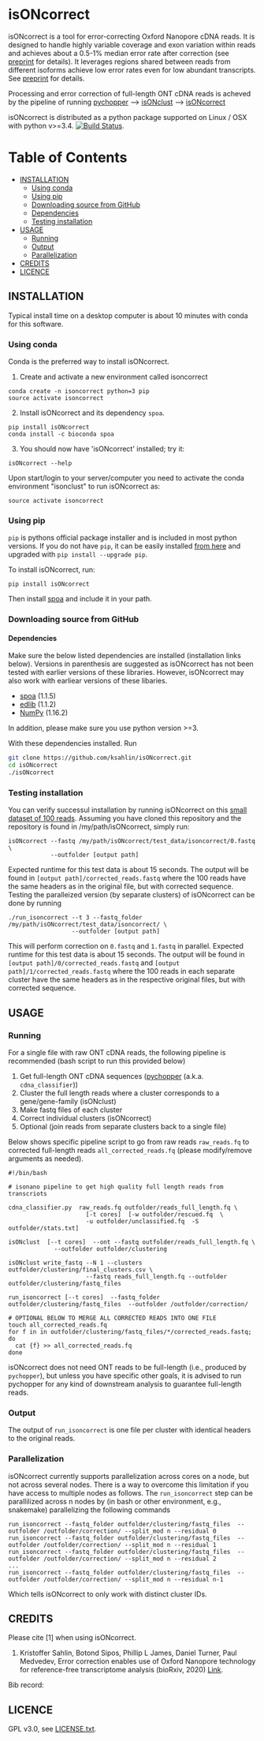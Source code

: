 isONcorrect
===========

isONcorrect is a tool for error-correcting  Oxford Nanopore cDNA reads. It is designed to handle highly variable coverage and exon variation within reads and achieves about a 0.5-1% median error rate after correction (see [preprint](https://www.biorxiv.org/content/10.1101/2020.01.07.897512v1) for details). It leverages regions shared between reads from different isoforms achieve low error rates even for low abundant transcripts. See [preprint](https://www.biorxiv.org/content/10.1101/2020.01.07.897512v1) for details.  

Processing and error correction of full-length ONT cDNA reads is acheved by the pipeline of running [pychopper](https://github.com/nanoporetech/pychopper) --> [isONclust](https://github.com/ksahlin/isONclust) --> [isONcorrect](https://github.com/ksahlin/isONcorrect) 


isONcorrect is distributed as a python package supported on Linux / OSX with python v>=3.4. [![Build Status](https://travis-ci.org/ksahlin/isONcorrect.svg?branch=master)](https://travis-ci.org/ksahlin/isONcorrect).

Table of Contents
=================

  * [INSTALLATION](#INSTALLATION)
    * [Using conda](#Using-conda)
    * [Using pip](#Using-pip)
    * [Downloading source from GitHub](#Downloading-source-from-github)
    * [Dependencies](#Dependencies)
    * [Testing installation](#testing-installation)
  * [USAGE](#USAGE)
    * [Running](#Running)
    * [Output](#Output)
    * [Parallelization](#Parallelization)
  * [CREDITS](#CREDITS)
  * [LICENCE](#LICENCE)



INSTALLATION
----------------

Typical install time on a desktop computer is about 10 minutes with conda for this software.

### Using conda
Conda is the preferred way to install isONcorrect.

1. Create and activate a new environment called isoncorrect

```
conda create -n isoncorrect python=3 pip 
source activate isoncorrect
```

2. Install isONcorrect and its dependency `spoa`.

```
pip install isONcorrect
conda install -c bioconda spoa
```
3. You should now have 'isONcorrect' installed; try it:
```
isONcorrect --help
```

Upon start/login to your server/computer you need to activate the conda environment "isonclust" to run isONcorrect as:
```
source activate isoncorrect
```

### Using pip 

`pip` is pythons official package installer and is included in most python versions. If you do not have `pip`, it can be easily installed [from here](https://pip.pypa.io/en/stable/installing/) and upgraded with `pip install --upgrade pip`. 

To install isONcorrect, run:
```
pip install isONcorrect
```
Then install [spoa](https://github.com/rvaser/spoa) and include it in your path.


### Downloading source from GitHub

#### Dependencies

Make sure the below listed dependencies are installed (installation links below). Versions in parenthesis are suggested as isONcorrect has not been tested with earlier versions of these libraries. However, isONcorrect may also work with earliear versions of these libaries.
* [spoa](https://github.com/rvaser/spoa) (1.1.5)
* [edlib](https://github.com/Martinsos/edlib/tree/master/bindings/python) (1.1.2)
* [NumPy](https://numpy.org/) (1.16.2)

In addition, please make sure you use python version >=3.

With these dependencies installed. Run

```sh
git clone https://github.com/ksahlin/isONcorrect.git
cd isONcorrect
./isONcorrect
```

### Testing installation

You can verify successul installation by running isONcorrect on this [small dataset of 100 reads](https://github.com/ksahlin/isONcorrect/tree/master/test_data/isoncorrect/0.fastq). Assuming you have cloned this repository and the repository is found in /my/path/isONcorrect, simply run:

```
isONcorrect --fastq /my/path/isONcorrect/test_data/isoncorrect/0.fastq \
            --outfolder [output path]
```
Expected runtime for this test data is about 15 seconds. The output will be found in `[output path]/corrected_reads.fastq` where the 100 reads have the same headers as in the original file, but with corrected sequence. Testing the paralleized version (by separate clusters) of isONcorrect can be done by running

```
./run_isoncorrect --t 3 --fastq_folder /my/path/isONcorrect/test_data/isoncorrect/ \
                  --outfolder [output path]
```
This will perform correction on `0.fastq` and `1.fastq` in parallel. Expected runtime for this test data is about 15 seconds. The output will be found in `[output path]/0/corrected_reads.fastq` and `[output path]/1/corrected_reads.fastq` where the 100 reads in each separate cluster have the same headers as in the respective original files, but with corrected sequence. 


USAGE
-------
 
### Running

For a single file with raw ONT cDNA reads, the following pipeline is recommended (bash script to run this provided below)
1.  Get full-length ONT cDNA sequences ([pychopper](https://github.com/nanoporetech/pychopper) (a.k.a. `cdna_classifier`))
2.  Cluster the full length reads where a cluster corresponds to a gene/gene-family (isONclust)
3.  Make fastq files of each cluster
4.  Correct individual clusters (isONcorrect)
5.  Optional (join reads from separate clusters back to a single file)

Below shows specific pipeline script to go from raw reads `raw_reads.fq` to corrected full-length reads `all_corrected_reads.fq` (please modify/remove arguments as needed). 

```
#!/bin/bash

# isonano pipeline to get high quality full length reads from transcriots

cdna_classifier.py  raw_reads.fq outfolder/reads_full_length.fq \
                      [-t cores]  [-w outfolder/rescued.fq  \
                      -u outfolder/unclassified.fq  -S outfolder/stats.txt] 

isONclust  [--t cores]  --ont --fastq outfolder/reads_full_length.fq \
             --outfolder outfolder/clustering

isONclust write_fastq --N 1 --clusters outfolder/clustering/final_clusters.csv \
                      --fastq reads_full_length.fq --outfolder  outfolder/clustering/fastq_files 

run_isoncorrect [--t cores]  --fastq_folder outfolder/clustering/fastq_files  --outfolder /outfolder/correction/ 

# OPTIONAL BELOW TO MERGE ALL CORRECTED READS INTO ONE FILE
touch all_corrected_reads.fq
for f in in outfolder/clustering/fastq_files/*/corrected_reads.fastq; 
do 
  cat {f} >> all_corrected_reads.fq
done
```

isONcorrect does not need ONT reads to be full-length (i.e., produced by `pychopper`), but unless you have specific other goals, it is advised to run pychopper for any kind of downstream analysis to guarantee full-length reads. 

### Output

The output of `run_isoncorrect` is one file per cluster with identical headers to the original reads.

### Parallelization

isONcorrect currently supports parallelization across cores on a node, but not across several nodes. There is a way to overcome this limitation if you have access to multiple nodes as follows. The `run_isoncorrect` step can be parallilized across n nodes by (in bash or other environment, e.g., snakemake) parallelizing the following commands

```
run_isoncorrect --fastq_folder outfolder/clustering/fastq_files  --outfolder /outfolder/correction/ --split_mod n --residual 0
run_isoncorrect --fastq_folder outfolder/clustering/fastq_files  --outfolder /outfolder/correction/ --split_mod n --residual 1
run_isoncorrect --fastq_folder outfolder/clustering/fastq_files  --outfolder /outfolder/correction/ --split_mod n --residual 2
...
run_isoncorrect --fastq_folder outfolder/clustering/fastq_files  --outfolder /outfolder/correction/ --split_mod n --residual n-1
```
Which tells isONcorrect to only work with distinct cluster IDs.

CREDITS
----------------

Please cite [1] when using isONcorrect.

1. Kristoffer Sahlin, Botond Sipos, Phillip L James, Daniel Turner, Paul Medvedev, Error correction enables use of Oxford Nanopore technology for reference-free transcriptome analysis (bioRxiv, 2020)  [Link](https://www.biorxiv.org/content/10.1101/2020.01.07.897512v1).

Bib record: 

LICENCE
----------------

GPL v3.0, see [LICENSE.txt](https://github.com/ksahlin/isONcorect/blob/master/LICENCE.txt).

